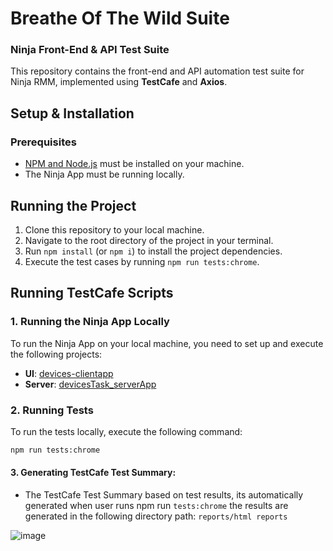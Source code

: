 # Breathe Of The Wild Suite
### Ninja Front-End & API Test Suite

This repository contains the front-end and API automation test suite for Ninja RMM, implemented using **TestCafe** and **Axios**.

## Setup & Installation

### Prerequisites

- [NPM and Node.js](https://nodejs.org/en/download/) must be installed on your machine.
- The Ninja App must be running locally.

## Running the Project

1. Clone this repository to your local machine.
2. Navigate to the root directory of the project in your terminal.
3. Run `npm install` (or `npm i`) to install the project dependencies.
4. Execute the test cases by running `npm run tests:chrome`.

## Running TestCafe Scripts

### 1. Running the Ninja App Locally

To run the Ninja App on your local machine, you need to set up and execute the following projects:

- **UI**: [devices-clientapp](https://github.com/Yastrenky/devices-clientapp)  
- **Server**: [devicesTask_serverApp](https://github.com/NinjaRMM/devicesTask_serverApp)

### 2. Running Tests

To run the tests locally, execute the following command:  
```bash
npm run tests:chrome
  ```
#### 3. Generating TestCafe Test Summary:
- The TestCafe Test Summary based on test results, its automatically generated when user runs npm run `tests:chrome` the results are generated in the following directory path:
`reports/html reports`

![image](https://github.com/user-attachments/assets/3d9414c1-f7a3-4caf-98d7-1a7ee6c49012)
